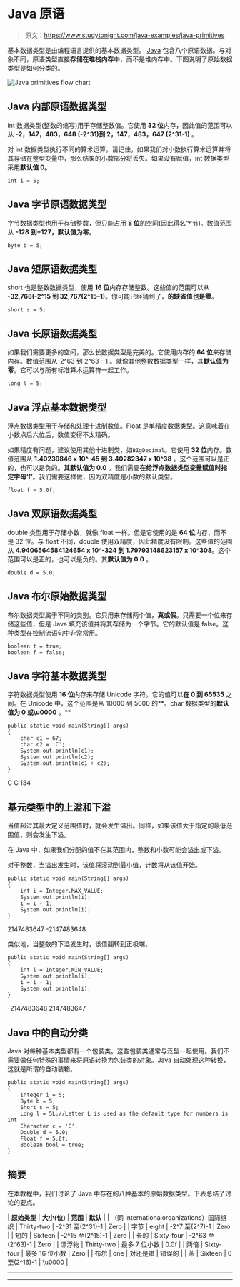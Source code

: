 # Java 原语

> 原文：<https://www.studytonight.com/java-examples/java-primitives>

基本数据类型是由编程语言提供的基本数据类型。 [Java](https://www.studytonight.com/java/overview-of-java.php) 包含八个原语数据。与对象不同，原语类型直接**存储在堆栈内存**中，而不是堆内存中。下图说明了原始数据类型是如何分类的。

![Java primitives flow chart](../Images/45d19f8a65c9e12f46b702611b445311.png)

## Java 内部原语数据类型

int 数据类型(整数的缩写)用于存储整数值。它使用 **32 位**内存，因此值的范围可以从 **-2，147，483，648 (-2^31)到 2，147，483，647 (2^31-1)** 。

对 int 数据类型执行不同的算术运算。请记住，如果我们对小数执行算术运算并将其存储在整型变量中，那么结果的小数部分将丢失。如果没有赋值，int 数据类型采用**默认值 0。**

```
int i = 5;
```

## Java 字节原语数据类型

字节数据类型也用于存储整数，但只能占用 **8 位**的空间(因此得名字节)。数值范围从 **-128 到+127，默认值为零**。

```
byte b = 5;
```

## Java 短原语数据类型

short 也是整数数据类型，使用 **16 位**内存存储整数。这些值的范围可以从 **-32,768(-2^15 到 32,767(2^15–1)**。你可能已经猜到了，**的缺省值也是零**。

```
short s = 5;
```

## Java 长原语数据类型

如果我们需要更多的空间，那么长数据类型是完美的。它使用内存的 **64 位**来存储内存。数值范围从-2^63 到 2^63 - 1 。就像其他整数数据类型一样，其**默认值为零**。它可以与所有标准算术运算符一起工作。

```
long l = 5;
```

## Java 浮点基本数据类型

浮点数据类型用于存储和处理十进制数值。Float 是单精度数据类型。这意味着在小数点后六位后，数值变得不太精确。

如果精度有问题，建议使用其他十进制类，如`BIgDecimal`。它使用 **32 位**内存。数值范围从 **1.40239846 x 10^-45 到 3.40282347 x 10^38** 。这个范围可以是正的，也可以是负的。**其默认值为 0.0** 。我们需要**在给浮点数据类型变量赋值时指定字母‘f’**。我们需要这样做，因为双精度是小数的默认类型。

```
float f = 5.0f;
```

## Java 双原语数据类型

double 类型用于存储小数，就像 float 一样。但是它使用的是 **64 位**内存，而不是 32 位。与 float 不同，double 使用双精度，因此精度没有限制。这些值的范围从 **4.9406564584124654 x 10^-324 到 1.79793148623157 x 10^308**。这个范围可以是正的，也可以是负的。其**默认值为 0.0** 。

```
double d = 5.0;
```

## Java 布尔原始数据类型

布尔数据类型属于不同的类别。它只用来存储两个值，**真或假**。只需要一个位来存储这些值，但是 Java 填充该值并将其存储为一个字节。它的默认值是 false。这种类型在控制流语句中非常常用。

```
boolean t = true;
boolean f = false;
```

## Java 字符基本数据类型

字符数据类型使用 **16 位**内存来存储 Unicode 字符。它的值可以**在 0 到 65535** 之间。在 Unicode 中，这个范围是从 10000 到 5000 的**。char 数据类型的**默认值为 0 或\u0000** 。**

```
public static void main(String[] args)
{
	char c1 = 67;
	char c2 = 'C';
	System.out.println(c1);
	System.out.println(c2);
	System.out.println(c1 + c2);
}
```

C
C
134

## 基元类型中的上溢和下溢

当值超过其最大定义范围值时，就会发生溢出。同样，如果该值大于指定的最低范围值，则会发生下溢。

在 Java 中，如果我们分配的值不在其范围内，整数和小数可能会溢出或下溢。

对于整数，当溢出发生时，该值将滚动到最小值，计数将从该值开始。

```
public static void main(String[] args)
{
	int i = Integer.MAX_VALUE;
	System.out.println(i);
	i = i + 1;
	System.out.println(i);
}
```

2147483647
-2147483648

类似地，当整数的下溢发生时，该值翻转到正极端。

```
public static void main(String[] args)
{
	int i = Integer.MIN_VALUE;
	System.out.println(i);
	i = i - 1;
	System.out.println(i);
}
```

-2147483648
2147483647

## Java 中的自动分类

Java 对每种基本类型都有一个包装类。这些包装类通常与泛型一起使用。我们不需要做任何特殊的事情来将原语转换为包装类的对象。Java 自动处理这种转换，这就是所谓的自动装箱。

```
public static void main(String[] args)
{
	Integer i = 5;
	Byte b = 5;
	Short s = 5;
	Long l = 5L;//Letter L is used as the default type for numbers is int
	Character c = 'C';
	Double d = 5.0;
	Float f = 5.0f;
	Boolean bool = true;
}
```

## 摘要

在本教程中，我们讨论了 Java 中存在的八种基本的原始数据类型。下表总结了讨论的要点。

| **原始类型** | **大小(位)** | **范围** | **默认** |
| （同 Internationalorganizations）国际组织 | Thirty-two | -2^31 至(2^31)-1 | Zero |
| 字节 | eight | -2^7 至(2^7)-1 | Zero |
| 短的 | Sixteen | -2^15 至(2^15)-1 | Zero |
| 长的 | Sixty-four | -2^63 至(2^63)-1 | Zero |
| 漂浮物 | Thirty-two | 最多 7 位小数 | 0.0f |
| 两倍 | Sixty-four | 最多 16 位小数 | Zero |
| 布尔 | one | 对还是错 | 错误的 |
| 茶 | Sixteen | 0 至(2^16)-1 | \u0000 |

* * *

* * *